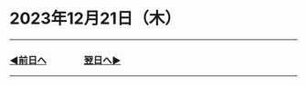 # 2023年12月21日（木）

---

### [◀️前日へ](https://github.com/yuasys/chatty-journal/blob/main/2023/12/2023-12-20.md)&emsp;&emsp;&emsp;&emsp;[翌日へ▶️](https://github.com/yuasys/chatty-journal/blob/main/2023/12/2023-12-22.md)

---
